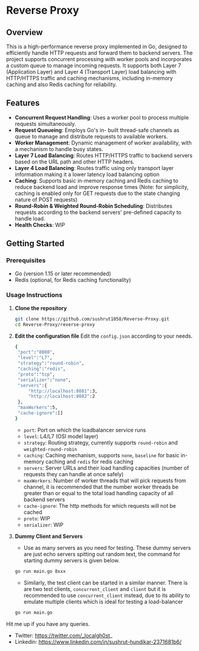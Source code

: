 # Reverse Proxy 

## Overview

This is a high-performance reverse proxy implemented in Go, designed to efficiently handle HTTP requests and forward them to backend servers. The project supports concurrent processing with worker pools and incorporates a custom queue to manage incoming requests.
It supports both Layer 7 (Application Layer) and Layer 4 (Transport Layer) load balancing with HTTP/HTTPS traffic and caching mechanisms, including in-memory caching and also Redis caching for reliability.

## Features
- **Concurrent Request Handling**: Uses a worker pool to process multiple requests simultaneously.
- **Request Queueing**: Employs Go's in- built thread-safe channels as queue to manage and distribute requests to available workers.
- **Worker Management**: Dynamic management of worker availability, with a mechanism to handle busy states.
- **Layer 7 Load Balancing**: Routes HTTP/HTTPS traffic to backend servers based on the URL path and other HTTP headers.
- **Layer 4 Load Balancing**: Routes traffic using only transport layer information making it a lower latency load balancing option  
- **Caching**: Supports basic in-memory caching and Redis caching to reduce backend load and improve response times (Note: for simplicity, caching is enabled only for GET requests due to the state changing nature of POST requests)
- **Round-Robin & Weighted Round-Robin Scheduling**: Distributes requests according to the backend servers' pre-defined capacity to handle load.
- **Health Checks**: WIP

## Getting Started

### Prerequisites

- Go (version 1.15 or later recommended)
- Redis (optional, for Redis caching functionality)

### Usage Instructions

1. **Clone the repository**

   ```sh
   git clone https://github.com/sushrut1058/Reverse-Proxy.git
   cd Reverse-Proxy/reverse-proxy
   ```

2. **Edit the configuration file**
    Edit the `config.json` according to your needs.
   ```sh
   {
    "port":"8080",
    "level":"L7",
    "strategy":"round-robin",
    "caching":"redis",
    "proto":"tcp",
    "serializer":"none",
    "servers":{
        "http://localhost:8081":3,
        "http://localhost:8082":2
    },
    "maxWorkers":5,
    "cache-ignore":[]
   }
   ```
   
   - `port`: Port on which the loadbalancer service runs
   - `level`: L4/L7 (OSI model layer)
   - `strategy`: Routing strategy, currently supports `round-robin` and `weighted-round-robin`
   - `caching`: Caching mechanism, supports `none`, `baseline` for basic in-memory caching and `redis` for redis caching
   - `servers`: Server URLs and their load handling capacities (number of requests they can handle at once safely)
   - `maxWorkers`: Number of worker threads that will pick requests from channel, it is recommended that the number worker threads be greater than or equal to the total load handling capacity of all backend servers
   - `cache-ignore`: The http methods for which requests will not be cached
   - `proto`: WIP
   - `serializer`: WIP

3. **Dummy Client and Servers**

   - Use as many servers as you need for testing. These dummy servers are just echo servers spitting out random text, the command for starting dummy servers is given below.
   ```sh
   go run main.go 8xxx
   ```
   - Similarly, the test client can be started in a similar manner. There is are two test clients, `concurrent_client` and `client` but it is recommended to use `concurrent_client` instead, due to its ability to emulate multiple clients which is ideal for testing a load-balancer
   ```sh
   go run main.go
   ```
    
Hit me up if you have any queries.
- Twitter: https://twitter.com/_localgh0st_
- Linkedin: https://www.linkedin.com/in/sushrut-hundikar-2371681b6/
